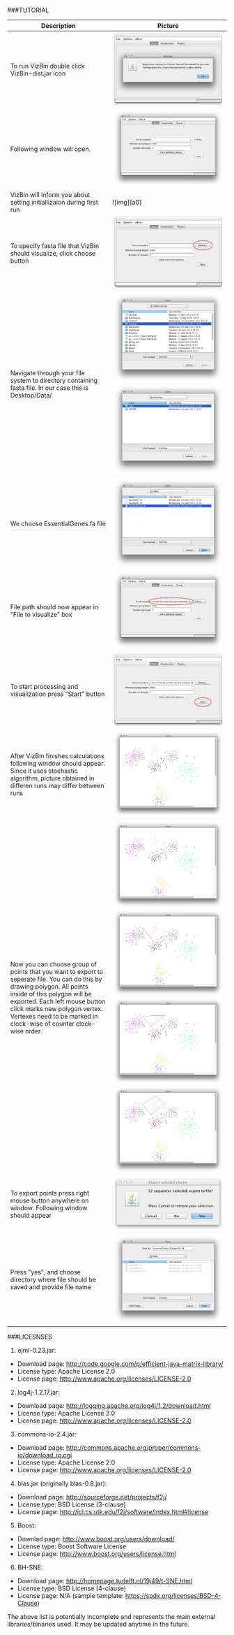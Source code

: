 ###TUTORIAL

|    Description	|	Picture		|
|---------------------------	| --------------------------|
|To run VizBin double click VizBin-dist.jar icon|![img][01]|
|Following window will open. |	![img][02]	|
| VizBin will inform you about setting initiallizaion during first run| ![img][a0] |
|To specify fasta file that VizBin should visualize, click choose button | ![img][03] |
|Navigate through your file system to directory containing fasta file. In our case this is Desktop/Data/  | ![img][04] ![img][05] |
|We choose EssentialGenes.fa file| ![img][06] |
|File path should now appear in "File to visualize" box| ![img][07] |
|To start processing and visualization press "Start" button| ![img][08] |
|After VizBin finishes calculations following window chould appear. Since it uses stochastic algorithm, picture obtained in differen runs may differ between runs | ![img][09] |
|Now you can choose group of points that you want to export to seperate file. You can do this by drawing polygon. All points inside of this polygon will be exported. Each left mouse button click marks new polygon vertex. Vertexes need to be marked in clock-wise of counter clock-wise order.  |![img][10]![img][11]![img][12]![img][13]|
| To export points press right mouse button anywhere on window. Following window should appear| ![img][14] |
| Press "yes", and choose directory where file should be saved and provide file name | ![img][15] |

###LICESNSES

1. ejml-0.23.jar:
 - Download page: http://code.google.com/p/efficient-java-matrix-library/
 - License type: Apache License 2.0
 - License page: http://www.apache.org/licenses/LICENSE-2.0

2. log4j-1.2.17.jar: 
 - Download page: http://logging.apache.org/log4j/1.2/download.html
 - License type: Apache License 2.0
 - License page: http://www.apache.org/licenses/LICENSE-2.0

3. commons-io-2.4.jar:
 - Download page: http://commons.apache.org/proper/commons-io/download_io.cgi
 - License type: Apache License 2.0
 - License page: http://www.apache.org/licenses/LICENSE-2.0

4. blas.jar (originally blas-0.8.jar):
 - Download page: http://sourceforge.net/projects/f2j/
 - License type: BSD License (3-clause)
 - License page: http://icl.cs.utk.edu/f2j/software/index.html#license

5. Boost:
 - Downlad page: http://www.boost.org/users/download/
 - License type: Boost Software License
 - License page: http://www.boost.org/users/license.html

6. BH-SNE:
 - Download page: http://homepage.tudelft.nl/19j49/t-SNE.html
 - License type: BSD License (4-clause)
 - License page: N/A (sample template: https://spdx.org/licenses/BSD-4-Clause)

The above list is potentially incomplete and represents the main external libraries/binaries used. It may be updated anytime in the future.

[00]: pictures/00.png
[01]: pictures/01.png
[02]: pictures/02.png
[03]: pictures/03.png
[04]: pictures/04.png
[05]: pictures/05.png
[06]: pictures/06.png
[07]: pictures/07.png
[08]: pictures/08.png
[09]: pictures/09.png
[10]: pictures/10.png
[11]: pictures/11.png
[12]: pictures/12.png
[13]: pictures/13.png
[14]: pictures/14.png
[15]: pictures/15.png
